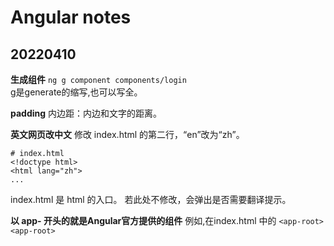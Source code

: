 # Angular notes

## 20220410  

**生成组件**
``ng g component components/login``  
g是generate的缩写,也可以写全。

**padding**
内边距：内边和文字的距离。

**英文网页改中文**
修改 index.html 的第二行，“en”改为“zh”。

    # index.html
    <!doctype html>
    <html lang="zh">
    ...

index.html 是 html 的入口。
若此处不修改，会弹出是否需要翻译提示。

**以 app- 开头的就是Angular官方提供的组件**
例如,在index.html 中的 ``<app-root><app-root>``